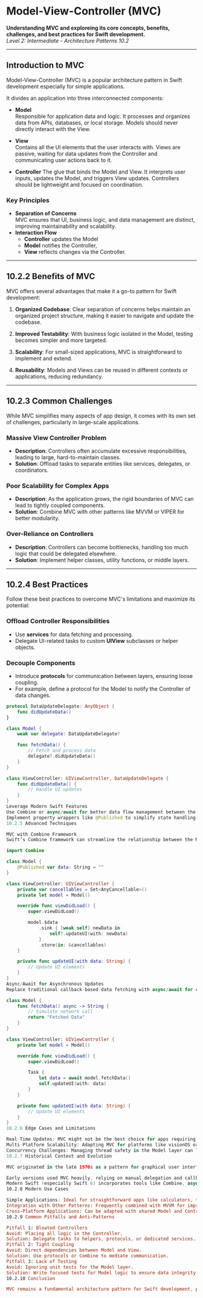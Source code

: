 # Model-View-Controller (MVC)

**Understanding MVC and exploreing its core concepts, 
benefits, challenges, and best practices for Swift development.**  
*Level 2: Intermediate - Architecture Patterns 10.2*

---

## **Introduction to MVC**

Model-View-Controller (MVC) is a popular architecture pattern 
in Swift development especially for simple applications.

It divides an application into three interconnected components:

- **Model**  
    Responsible for application data and logic. 
    It processes and organizes data from APIs, databases, or local storage. 
    Models should never directly interact with the View.

- **View**  
    Contains all the UI elements that the user interacts with. 
    Views are passive, waiting for data updates from the Controller 
    and communicating user actions back to it.

- **Controller**
    The glue that binds the Model and View. 
    It interprets user inputs, updates the Model, and triggers View updates. 
    Controllers should be lightweight and focused on coordination.

### Key Principles
- **Separation of Concerns**  
    MVC ensures that UI, business logic, and data management are distinct, 
    improving maintainability and scalability.
- **Interaction Flow**  
    - **Controller** updates the Model
    - **Model** notifies the Controller, 
    - **View** reflects changes via the Controller.

---

## **10.2.2 Benefits of MVC**

MVC offers several advantages that make it a go-to pattern for Swift development:

1. **Organized Codebase**: Clear separation of concerns helps maintain an organized project structure, making it easier to navigate and update the codebase.

2. **Improved Testability**: With business logic isolated in the Model, testing becomes simpler and more targeted.

3. **Scalability**: For small-sized applications, MVC is straightforward to implement and extend.

4. **Reusability**: Models and Views can be reused in different contexts or applications, reducing redundancy.

---

## **10.2.3 Common Challenges**

While MVC simplifies many aspects of app design, it comes with its own set of challenges, particularly in large-scale applications.

### Massive View Controller Problem
- **Description**: Controllers often accumulate excessive responsibilities, leading to large, hard-to-maintain classes.
- **Solution**: Offload tasks to separate entities like services, delegates, or coordinators.

### Poor Scalability for Complex Apps
- **Description**: As the application grows, the rigid boundaries of MVC can lead to tightly coupled components.
- **Solution**: Combine MVC with other patterns like MVVM or VIPER for better modularity.

### Over-Reliance on Controllers
- **Description**: Controllers can become bottlenecks, handling too much logic that could be delegated elsewhere.
- **Solution**: Implement helper classes, utility functions, or middle layers.

---

## **10.2.4 Best Practices**

Follow these best practices to overcome MVC's limitations and maximize its potential:

### Offload Controller Responsibilities
- Use **services** for data fetching and processing.
- Delegate UI-related tasks to custom **UIView** subclasses or helper objects.

### Decouple Components
- Introduce **protocols** for communication between layers, ensuring loose coupling.
- For example, define a protocol for the Model to notify the Controller of data changes.

```swift
protocol DataUpdateDelegate: AnyObject {
    func didUpdateData()
}

class Model {
    weak var delegate: DataUpdateDelegate?

    func fetchData() {
        // Fetch and process data
        delegate?.didUpdateData()
    }
}

class ViewController: UIViewController, DataUpdateDelegate {
    func didUpdateData() {
        // Handle UI updates
    }
}
Leverage Modern Swift Features
Use Combine or async/await for better data flow management between the Model and Controller.
Implement property wrappers like @Published to simplify state handling in the Model.
10.2.5 Advanced Techniques

MVC with Combine Framework
Swift’s Combine framework can streamline the relationship between the Model and ViewController by providing a declarative way to manage data updates.

import Combine

class Model {
    @Published var data: String = ""
}

class ViewController: UIViewController {
    private var cancellables = Set<AnyCancellable>()
    private let model = Model()

    override func viewDidLoad() {
        super.viewDidLoad()

        model.$data
            .sink { [weak self] newData in
                self?.updateUI(with: newData)
            }
            .store(in: &cancellables)
    }

    private func updateUI(with data: String) {
        // Update UI elements
    }
}
Async/Await for Asynchronous Updates
Replace traditional callback-based data fetching with async/await for cleaner and more readable code.

class Model {
    func fetchData() async -> String {
        // Simulate network call
        return "Fetched Data"
    }
}

class ViewController: UIViewController {
    private let model = Model()

    override func viewDidLoad() {
        super.viewDidLoad()

        Task {
            let data = await model.fetchData()
            self.updateUI(with: data)
        }
    }

    private func updateUI(with data: String) {
        // Update UI elements
    }
}
10.2.6 Edge Cases and Limitations

Real-Time Updates: MVC might not be the best choice for apps requiring frequent real-time updates (e.g., chat apps). Consider patterns like MVVM or VIPER.
Multi-Platform Scalability: Adapting MVC for platforms like visionOS or AppleCarPlay can introduce challenges in maintaining consistent logic. Utilize shared layers or modularization for reusable code.
Concurrency Challenges: Managing thread safety in the Model layer can lead to potential race conditions. Leverage modern concurrency tools like actors in Swift 6.
10.2.7 Historical Context and Evolution

MVC originated in the late 1970s as a pattern for graphical user interfaces. Over decades, it has evolved alongside advancements in programming paradigms. In Swift development:

Early versions used MVC heavily, relying on manual delegation and callbacks.
Modern Swift (especially Swift 6) incorporates tools like Combine, async/await, and protocol-oriented programming to address traditional MVC limitations.
10.2.8 Modern Use Cases

Simple Applications: Ideal for straightforward apps like calculators, to-do lists, or basic data display.
Integration with Other Patterns: Frequently combined with MVVM for improved scalability and testability.
Cross-Platform Applications: Can be adapted with shared Model and Controller logic for macOS, iOS, and visionOS.
10.2.9 Common Pitfalls and Anti-Patterns

Pitfall 1: Bloated Controllers
Avoid: Placing all logic in the Controller.
Solution: Delegate tasks to helpers, protocols, or dedicated services.
Pitfall 2: Tight Coupling
Avoid: Direct dependencies between Model and View.
Solution: Use protocols or Combine to mediate communication.
Pitfall 3: Lack of Testing
Avoid: Ignoring unit tests for the Model layer.
Solution: Write focused tests for Model logic to ensure data integrity.
10.2.10 Conclusion

MVC remains a fundamental architecture pattern for Swift development, providing a simple yet powerful way to organize code. By adhering to best practices, leveraging modern Swift features, and addressing its limitations, developers can build scalable and maintainable applications tailored for high-performance platforms like macOS, iOS, visionOS, and beyond.
